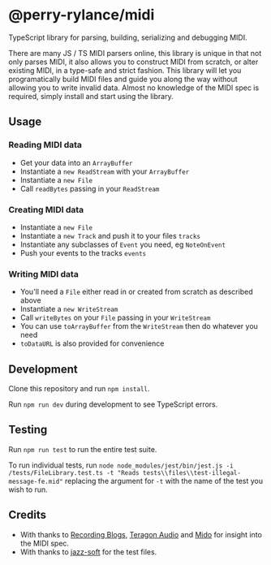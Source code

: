 # @perry-rylance/midi
TypeScript library for parsing, building, serializing and debugging MIDI.

There are many JS / TS MIDI parsers online, this library is unique in that not only parses MIDI, it also allows you to construct MIDI from scratch, or alter existing MIDI, in a type-safe and strict fashion. This library will let you programatically build MIDI files and guide you along the way without allowing you to write invalid data. Almost no knowledge of the MIDI spec is required, simply install and start using the library.

## Usage

### Reading MIDI data
- Get your data into an `ArrayBuffer`
- Instantiate a `new ReadStream` with your `ArrayBuffer`
- Instantiate a `new File`
- Call `readBytes` passing in your `ReadStream`

### Creating MIDI data
- Instantiate a `new File`
- Instantiate a `new Track` and push it to your files `tracks`
- Instantiate any subclasses of `Event` you need, eg `NoteOnEvent`
- Push your events to the tracks `events`

### Writing MIDI data
- You'll need a `File` either read in or created from scratch as described above
- Instantiate a `new WriteStream`
- Call `writeBytes` on your `File` passing in your `WriteStream`
- You can use `toArrayBuffer` from the `WriteStream` then do whatever you need
- `toDataURL` is also provided for convenience

## Development
Clone this repository and run `npm install`.

Run `npm run dev` during development to see TypeScript errors.

## Testing
Run `npm run test` to run the entire test suite.

To run individual tests, run `node node_modules/jest/bin/jest.js -i /tests/FileLibrary.test.ts -t "Reads tests\\files\\test-illegal-message-fe.mid"` replacing the argument for `-t` with the name of the test you wish to run.

## Credits
- With thanks to [Recording Blogs](https://www.recordingblogs.com/wiki/musical-instrument-digital-interface-midi), [Teragon Audio](http://midi.teragonaudio.com/tech/midispec/run.htm) and [Mido](https://mido.readthedocs.io/en/latest/meta_message_types.html) for insight into the MIDI spec.
- With thanks to [jazz-soft](https://github.com/jazz-soft/test-midi-files) for the test files.